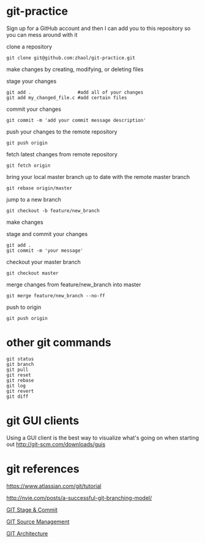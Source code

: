 git-practice
============
Sign up for a GitHub account and then I can add you to this repository so you can mess around with it

clone a repository
```
git clone git@github.com:zhaol/git-practice.git
```

make changes by creating, modifying, or deleting files

stage your changes
```
git add .                 #add all of your changes
git add my_changed_file.c #add certain files
```

commit your changes
```
git commit -m 'add your commit message description'
```

push your changes to the remote repository
```
git push origin
```

fetch latest changes from remote repository
```
git fetch origin
```

bring your local master branch up to date with the remote master branch
```
git rebase origin/master
```

jump to a new branch
```
git checkout -b feature/new_branch 
```

make changes

stage and commit your changes
```
git add .
git commit -m 'your message'
```

checkout your master branch
```
git checkout master
```

merge changes from feature/new_branch into master
```
git merge feature/new_branch --no-ff
```

push to origin
```
git push origin
```

other git commands
==================
```
git status
git branch
git pull
git reset
git rebase
git log
git revert
git diff
```

git GUI clients
===============
Using a GUI client is the best way to visualize what's going on when starting out
http://git-scm.com/downloads/guis

git references
==============
https://www.atlassian.com/git/tutorial

http://nvie.com/posts/a-successful-git-branching-model/

[GIT Stage & Commit](https://docs.google.com/drawings/d/1xiTpqIep89EezF5F6ShygsVZPF_AwHuWA7QkZXB2XNE/pub?w=1179&h=367)

[GIT Source Management](https://docs.google.com/drawings/d/1T4Dp0Lk7a1fzQG3_eVBCdBB2I1udqjKwPRaa9WdhX-w/pub?w=2822&h=916)

[GIT Architecture](https://docs.google.com/drawings/d/1He1w1gT-_unXiK75ODtRSEc3qQJm4t1XoeonD5pAjXs/pub?w=1290&h=846)

